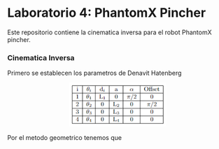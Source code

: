 # Laboratorio 4: PhantomX Pincher
Este repositorio contiene la cinematica inversa para el robot PhantomX pincher.

### Cinematica Inversa

Primero se establecen los parametros de Denavit Hatenberg
<p align="center"><img height=100 src="./Multimedia/ParametrosDH.PNG" alt="Parametros de Denavit Hatenberg" /></p>

Por el metodo geometrico tenemos que 


